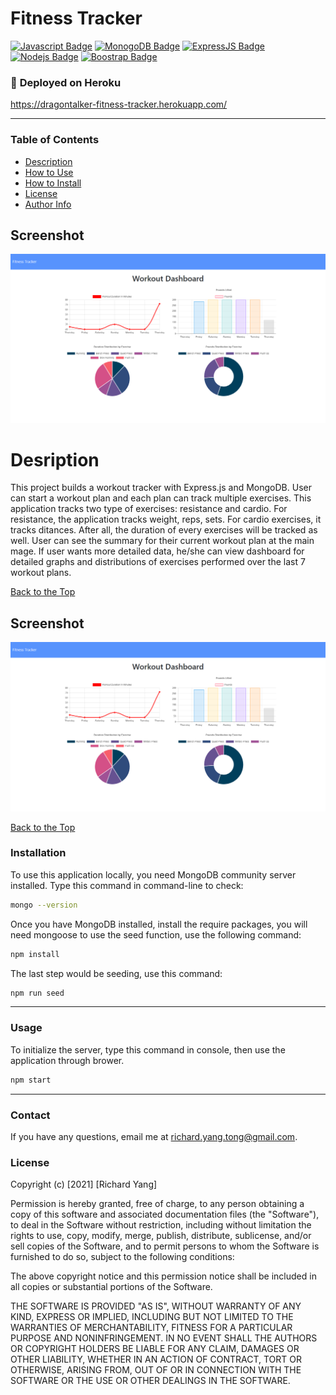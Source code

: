 # **Fitness Tracker**

[![Javascript Badge](https://img.shields.io/badge/-Javascript-F0DB4F?style=for-the-badge&labelColor=black&logo=javascript&logoColor=F0DB4F)](#) [![MonogoDB Badge](https://img.shields.io/badge/-MongoDB-4DB33D?style=for-the-badge&labelColor=black&logo=mongodb&logoColor=3FA037)](#) [![ExpressJS Badge](https://img.shields.io/badge/-Express.JS-ff781f?style=for-the-badge&labelColor=black&logo=express&logoColor=FF781F)](#) [![Nodejs Badge](https://img.shields.io/badge/-Node.js-3C873A?style=for-the-badge&labelColor=black&logo=node.js&logoColor=3C873A)](#) [![Boostrap Badge](https://img.shields.io/badge/-bootstrap5-553c7b?style=for-the-badge&labelColor=black&logo=bootstrap&logoColor=553c7b)](#)

### :rocket: **Deployed on Heroku**

https://dragontalker-fitness-tracker.herokuapp.com/

---

### **Table of Contents**

- [Description](#description)
- [How to Use](#how-to-use)
- [How to Install](#how-to-install)
- [License](#license)
- [Author Info](#author-info)

## **Screenshot**

![workout tracker screenshot](./Assets/screenshots.png)

# Desription

This project builds a workout tracker with Express.js and MongoDB. User can start a workout plan and each plan can track multiple exercises. This application tracks two type of exercises: resistance and cardio. For resistance, the application tracks weight, reps, sets. For cardio exercises, it tracks ditances. After all, the duration of every exercises will be tracked as well. User can see the summary for their current workout plan at the main mage. If user wants more detailed data, he/she can view dashboard for detailed graphs and distributions of exercises performed over the last 7 workout plans.

[Back to the Top](#fitness-tracker)

## **Screenshot**

![workout tracker screenshot](./Assets/screenshots.png)

[Back to the Top](#fitness-tracker)

### **Installation**

To use this application locally, you need MongoDB community server installed. Type this command in command-line to check:

```bash
mongo --version
```

Once you have MongoDB installed, install the require packages, you will need mongoose to use the seed function, use the following command:

```bash
npm install
```

The last step would be seeding, use this command:

```bash
npm run seed
```

---

### **Usage**

To initialize the server, type this command in console, then use the application through brower.

```bash
npm start
```

---

### **Contact**

If you have any questions, email me at richard.yang.tong@gmail.com.

### **License**

Copyright (c) [2021] [Richard Yang]

Permission is hereby granted, free of charge, to any person obtaining a copy of this software and associated documentation files (the "Software"), to deal in the Software without restriction, including without limitation the rights to use, copy, modify, merge, publish, distribute, sublicense, and/or sell copies of the Software, and to permit persons to whom the Software is furnished to do so, subject to the following conditions:

The above copyright notice and this permission notice shall be included in all copies or substantial portions of the Software.

THE SOFTWARE IS PROVIDED "AS IS", WITHOUT WARRANTY OF ANY KIND, EXPRESS OR IMPLIED, INCLUDING BUT NOT LIMITED TO THE WARRANTIES OF MERCHANTABILITY, FITNESS FOR A PARTICULAR PURPOSE AND NONINFRINGEMENT. IN NO EVENT SHALL THE AUTHORS OR COPYRIGHT HOLDERS BE LIABLE FOR ANY CLAIM, DAMAGES OR OTHER LIABILITY, WHETHER IN AN ACTION OF CONTRACT, TORT OR OTHERWISE, ARISING FROM, OUT OF OR IN CONNECTION WITH THE SOFTWARE OR THE USE OR OTHER DEALINGS IN THE SOFTWARE.
